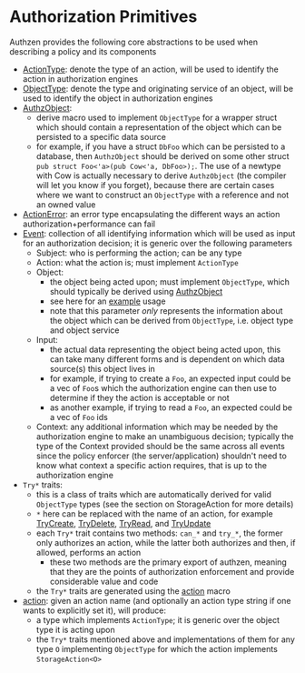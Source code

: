 # Authorization Primitives
Authzen provides the following core abstractions to be used when describing a policy and its components
- [ActionType](https://docs.rs/authzen/latest/authzen/trait.ActionType.html): denote the type of an action, will be used to identify the action in authorization engines
- [ObjectType](https://docs.rs/authzen/latest/authzen/trait.ObjectType.html): denote the type and originating service of an object, will be used to identify the object in authorization engines
- [AuthzObject](https://docs.rs/authzen/latest/authzen/derive.AuthzObject.html):
  - derive macro used to implement `ObjectType` for a wrapper struct which should contain
  a representation of the object which can be persisted to a specific data source
  - for example, if you have a struct `DbFoo` which can be persisted to a database, then `AuthzObject` should be derived on some other struct `pub struct Foo<'a>(pub Cow<'a, DbFoo>);`. The use of a newtype with Cow
    is actually necessary to derive `AuthzObject` (the compiler will let you know if you forget), because there are certain cases where we want to construct an `ObjectType` with a reference and not an owned value
- [ActionError](https://docs.rs/authzen/latest/authzen/enum.ActionError.html): an error type encapsulating the different ways an action authorization+performance can fail
- [Event](https://docs.rs/authzen/latest/authzen/struct.Event.html): collection of all identifying information which will be used as input for an authorization decision; it is generic over the following parameters
  - Subject: who is performing the action; can be any type
  - Action: what the action is; must implement `ActionType`
  - Object:
    - the object being acted upon; must implement `ObjectType`, which should typically be derived using [AuthzObject](https://docs.rs/authzen/latest/authzen/derive.AuthzObject.html)
    - see here for an [example](https://github.com/tlowerison/authzen/blob/main/examples/cart/app/src/authz/account.rs#L5-L7) usage
    - note that this parameter *only* represents the information about the object
    which can be derived from `ObjectType`, i.e. object type and object service
  - Input:
    - the actual data representing the object being acted upon, this can take many different forms and is dependent on which data source(s) this object lives in
    - for example, if trying to create a `Foo`, an expected input could be a vec of `Foo`s which the authorization engine can then use to determine if they the action is acceptable or not
    - as another example, if trying to read a `Foo`, an expected could be a vec of `Foo` ids
  - Context: any additional information which may be needed by the authorization engine to make an unambiguous decision; typically the type of the Context provided should be the same
    across all events since the policy enforcer (the server/application) shouldn't need to know what context a specific action requires, that is up to the authorization engine
- `Try*` traits:
  - this is a class of traits which are automatically derived for valid `ObjectType` types (see the section on StorageAction for more details)
  - `*` here can be replaced with the name of an action, for example
  [TryCreate](https://docs.rs/authzen/latest/authzen/actions/trait.TryCreate.html),
  [TryDelete](https://docs.rs/authzen/latest/authzen/actions/trait.TryDelete.html),
  [TryRead](https://docs.rs/authzen/latest/authzen/actions/trait.TryRead.html), and
  [TryUpdate](https://docs.rs/authzen/latest/authzen/actions/trait.TryUpdate.html)
  - each `Try*` trait contains two methods: `can_*` and `try_*`, the former only authorizes an action, while the latter both authorizes and then, if allowed, performs an action
    - these two methods are the primary export of authzen, meaning that they are the points of authorization enforcement and provide considerable value and code
  - the `Try*` traits are generated using the [action](https://docs.rs/authzen/latest/authzen/macro.action.html) macro
- [action](https://docs.rs/authzen/latest/authzen/macro.action.html): given an action name (and optionally an action type string if one wants to explicitly set it), will produce:
  - a type which implements `ActionType`; it is generic over the object type it is acting upon
  - the `Try*` traits mentioned above and implementations of them for any type `O` implementing `ObjectType` for which the action implements `StorageAction<O>`
